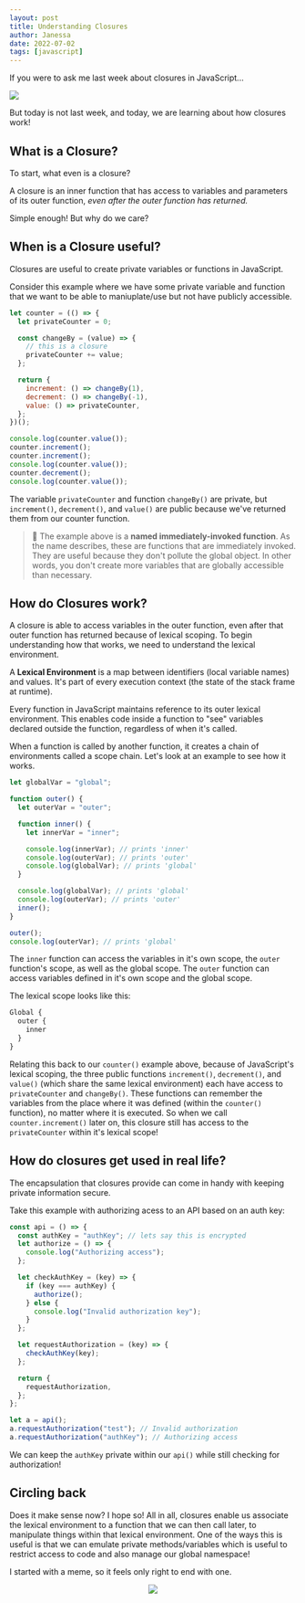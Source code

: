 ```yaml
---
layout: post
title: Understanding Closures
author: Janessa
date: 2022-07-02
tags: [javascript]
---
```


If you were to ask me last week about closures in JavaScript...

<img src="https://miro.medium.com/max/1200/1*UDzgsQXxvWyJ0NQ8xp27ZA.jpeg" />

But today is not last week, and today, we are learning about how closures work!

## What is a Closure?

To start, what even is a closure?

A closure is an inner function that has access to variables and parameters of its outer function, _even after the outer function has returned._

Simple enough! But why do we care?

## When is a Closure useful?

Closures are useful to create private variables or functions in JavaScript.

Consider this example where we have some private variable and function that we want to be able to maniuplate/use but not have publicly accessible.

```javascript
let counter = (() => {
  let privateCounter = 0;

  const changeBy = (value) => {
    // this is a closure
    privateCounter += value;
  };

  return {
    increment: () => changeBy(1),
    decrement: () => changeBy(-1),
    value: () => privateCounter,
  };
})();

console.log(counter.value());
counter.increment();
counter.increment();
console.log(counter.value());
counter.decrement();
console.log(counter.value());
```

The variable `privateCounter` and function `changeBy()` are private, but `increment()`, `decrement()`, and `value()` are public because we've returned them from our counter function.

> 📝 The example above is a **named immediately-invoked function**. As the name describes, these are functions that are immediately invoked. They are useful because they don't pollute the global object. In other words, you don't create more variables that are globally accessible than necessary.

## How do Closures work?

A closure is able to access variables in the outer function, even after that outer function has returned because of lexical scoping. To begin understanding how that works, we need to understand the lexical environment.

A **Lexical Environment** is a map between identifiers (local variable names) and values. It's part of every execution context (the state of the stack frame at runtime).

Every function in JavaScript maintains reference to its outer lexical environment. This enables code inside a function to "see" variables declared outside the function, regardless of when it's called.

When a function is called by another function, it creates a chain of environments called a scope chain. Let's look at an example to see how it works.

```javascript
let globalVar = "global";

function outer() {
  let outerVar = "outer";

  function inner() {
    let innerVar = "inner";

    console.log(innerVar); // prints 'inner'
    console.log(outerVar); // prints 'outer'
    console.log(globalVar); // prints 'global'
  }

  console.log(globalVar); // prints 'global'
  console.log(outerVar); // prints 'outer'
  inner();
}

outer();
console.log(outerVar); // prints 'global'
```

The `inner` function can access the variables in it's own scope, the `outer` function's scope, as well as the global scope.
The `outer` function can access variables defined in it's own scope and the global scope.

The lexical scope looks like this:

```javascript
Global {
  outer {
    inner
  }
}
```

Relating this back to our `counter()` example above, because of JavaScript's lexical scoping, the three public functions `increment()`, `decrement()`, and `value()` (which share the same lexical environment) each have access to `privateCounter` and `changeBy()`. These functions can remember the variables from the place where it was defined (within the `counter()` function), no matter where it is executed. So when we call `counter.increment()` later on, this closure still has access to the `privateCounter` within it's lexical scope!

## How do closures get used in real life?

The encapsulation that closures provide can come in handy with keeping private information secure.

Take this example with authorizing acess to an API based on an auth key:

```javascript
const api = () => {
  const authKey = "authKey"; // lets say this is encrypted
  let authorize = () => {
    console.log("Authorizing access");
  };

  let checkAuthKey = (key) => {
    if (key === authKey) {
      authorize();
    } else {
      console.log("Invalid authorization key");
    }
  };

  let requestAuthorization = (key) => {
    checkAuthKey(key);
  };

  return {
    requestAuthorization,
  };
};

let a = api();
a.requestAuthorization("test"); // Invalid authorization
a.requestAuthorization("authKey"); // Authorizing access
```

We can keep the `authKey` private within our `api()` while still checking for authorization!

## Circling back

Does it make sense now? I hope so! All in all, closures enable us associate the lexical environment to a function that we can then call later, to manipulate things within that lexical environment. One of the ways this is useful is that we can emulate private methods/variables which is useful to restrict access to code and also manage our global namespace!

I started with a meme, so it feels only right to end with one.

<center>
	<img src="https://i.imgur.com/KGgYGks.jpg" style="margin: 0 auto;" />
</center>
